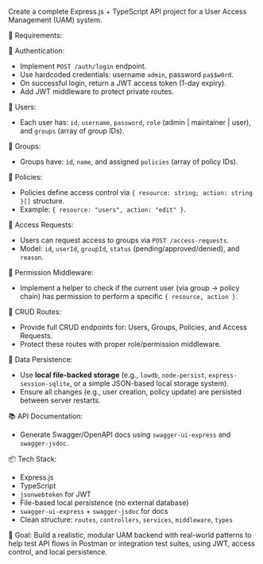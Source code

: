 Create a complete Express.js + TypeScript API project for a User Access Management (UAM) system.

📌 Requirements:

🔐 Authentication:
- Implement `POST /auth/login` endpoint.
- Use hardcoded credentials: username `admin`, password `pa$$w0rd`.
- On successful login, return a JWT access token (1-day expiry).
- Add JWT middleware to protect private routes.

👤 Users:
- Each user has: `id`, `username`, `password`, `role` (admin | maintainer | user), and `groups` (array of group IDs).

👥 Groups:
- Groups have: `id`, `name`, and assigned `policies` (array of policy IDs).

📜 Policies:
- Policies define access control via `{ resource: string; action: string }[]` structure.
- Example: `{ resource: "users", action: "edit" }`.

📩 Access Requests:
- Users can request access to groups via `POST /access-requests`.
- Model: `id`, `userId`, `groupId`, `status` (pending/approved/denied), and `reason`.

🔐 Permission Middleware:
- Implement a helper to check if the current user (via group → policy chain) has permission to perform a specific `{ resource, action }`.

🧪 CRUD Routes:
- Provide full CRUD endpoints for: Users, Groups, Policies, and Access Requests.
- Protect these routes with proper role/permission middleware.

💾 Data Persistence:
- Use **local file-backed storage** (e.g., `lowdb`, `node-persist`, `express-session-sqlite`, or a simple JSON-based local storage system).
- Ensure all changes (e.g., user creation, policy update) are persisted between server restarts.

📚 API Documentation:
- Generate Swagger/OpenAPI docs using `swagger-ui-express` and `swagger-jsdoc`.

📦 Tech Stack:
- Express.js
- TypeScript
- `jsonwebtoken` for JWT
- File-based local persistence (no external database)
- `swagger-ui-express` + `swagger-jsdoc` for docs
- Clean structure: `routes`, `controllers`, `services`, `middleware`, `types`

🎯 Goal:
Build a realistic, modular UAM backend with real-world patterns to help test API flows in Postman or integration test suites, using JWT, access control, and local persistence.